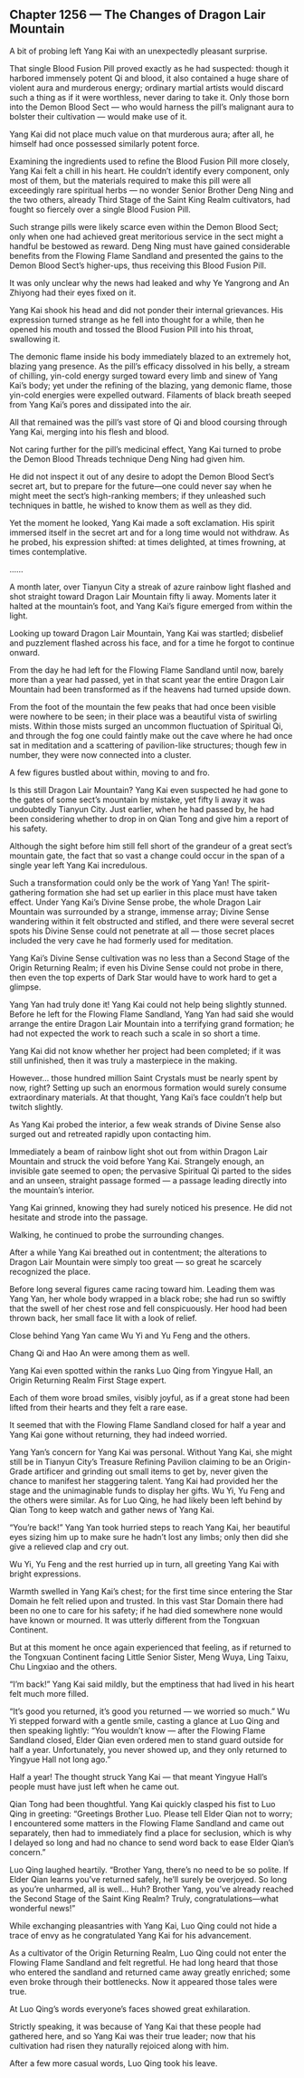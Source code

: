 ## Chapter 1256 — The Changes of Dragon Lair Mountain

A bit of probing left Yang Kai with an unexpectedly pleasant surprise.

That single Blood Fusion Pill proved exactly as he had suspected: though it harbored immensely potent Qi and blood, it also contained a huge share of violent aura and murderous energy; ordinary martial artists would discard such a thing as if it were worthless, never daring to take it. Only those born into the Demon Blood Sect — who would harness the pill’s malignant aura to bolster their cultivation — would make use of it.

Yang Kai did not place much value on that murderous aura; after all, he himself had once possessed similarly potent force.

Examining the ingredients used to refine the Blood Fusion Pill more closely, Yang Kai felt a chill in his heart. He couldn’t identify every component, only most of them, but the materials required to make this pill were all exceedingly rare spiritual herbs — no wonder Senior Brother Deng Ning and the two others, already Third Stage of the Saint King Realm cultivators, had fought so fiercely over a single Blood Fusion Pill.

Such strange pills were likely scarce even within the Demon Blood Sect; only when one had achieved great meritorious service in the sect might a handful be bestowed as reward. Deng Ning must have gained considerable benefits from the Flowing Flame Sandland and presented the gains to the Demon Blood Sect’s higher-ups, thus receiving this Blood Fusion Pill.

It was only unclear why the news had leaked and why Ye Yangrong and An Zhiyong had their eyes fixed on it.

Yang Kai shook his head and did not ponder their internal grievances. His expression turned strange as he fell into thought for a while, then he opened his mouth and tossed the Blood Fusion Pill into his throat, swallowing it.

The demonic flame inside his body immediately blazed to an extremely hot, blazing yang presence. As the pill’s efficacy dissolved in his belly, a stream of chilling, yin-cold energy surged toward every limb and sinew of Yang Kai’s body; yet under the refining of the blazing, yang demonic flame, those yin-cold energies were expelled outward. Filaments of black breath seeped from Yang Kai’s pores and dissipated into the air.

All that remained was the pill’s vast store of Qi and blood coursing through Yang Kai, merging into his flesh and blood.

Not caring further for the pill’s medicinal effect, Yang Kai turned to probe the Demon Blood Threads technique Deng Ning had given him.

He did not inspect it out of any desire to adopt the Demon Blood Sect’s secret art, but to prepare for the future—one could never say when he might meet the sect’s high-ranking members; if they unleashed such techniques in battle, he wished to know them as well as they did.

Yet the moment he looked, Yang Kai made a soft exclamation. His spirit immersed itself in the secret art and for a long time would not withdraw. As he probed, his expression shifted: at times delighted, at times frowning, at times contemplative.

……

A month later, over Tianyun City a streak of azure rainbow light flashed and shot straight toward Dragon Lair Mountain fifty li away. Moments later it halted at the mountain’s foot, and Yang Kai’s figure emerged from within the light.

Looking up toward Dragon Lair Mountain, Yang Kai was startled; disbelief and puzzlement flashed across his face, and for a time he forgot to continue onward.

From the day he had left for the Flowing Flame Sandland until now, barely more than a year had passed, yet in that scant year the entire Dragon Lair Mountain had been transformed as if the heavens had turned upside down.

From the foot of the mountain the few peaks that had once been visible were nowhere to be seen; in their place was a beautiful vista of swirling mists. Within those mists surged an uncommon fluctuation of Spiritual Qi, and through the fog one could faintly make out the cave where he had once sat in meditation and a scattering of pavilion-like structures; though few in number, they were now connected into a cluster.

A few figures bustled about within, moving to and fro.

Is this still Dragon Lair Mountain? Yang Kai even suspected he had gone to the gates of some sect’s mountain by mistake, yet fifty li away it was undoubtedly Tianyun City. Just earlier, when he had passed by, he had been considering whether to drop in on Qian Tong and give him a report of his safety.

Although the sight before him still fell short of the grandeur of a great sect’s mountain gate, the fact that so vast a change could occur in the span of a single year left Yang Kai incredulous.

Such a transformation could only be the work of Yang Yan! The spirit-gathering formation she had set up earlier in this place must have taken effect. Under Yang Kai’s Divine Sense probe, the whole Dragon Lair Mountain was surrounded by a strange, immense array; Divine Sense wandering within it felt obstructed and stifled, and there were several secret spots his Divine Sense could not penetrate at all — those secret places included the very cave he had formerly used for meditation.

Yang Kai’s Divine Sense cultivation was no less than a Second Stage of the Origin Returning Realm; if even his Divine Sense could not probe in there, then even the top experts of Dark Star would have to work hard to get a glimpse.

Yang Yan had truly done it! Yang Kai could not help being slightly stunned. Before he left for the Flowing Flame Sandland, Yang Yan had said she would arrange the entire Dragon Lair Mountain into a terrifying grand formation; he had not expected the work to reach such a scale in so short a time.

Yang Kai did not know whether her project had been completed; if it was still unfinished, then it was truly a masterpiece in the making.

However… those hundred million Saint Crystals must be nearly spent by now, right? Setting up such an enormous formation would surely consume extraordinary materials. At that thought, Yang Kai’s face couldn’t help but twitch slightly.

As Yang Kai probed the interior, a few weak strands of Divine Sense also surged out and retreated rapidly upon contacting him.

Immediately a beam of rainbow light shot out from within Dragon Lair Mountain and struck the void before Yang Kai. Strangely enough, an invisible gate seemed to open; the pervasive Spiritual Qi parted to the sides and an unseen, straight passage formed — a passage leading directly into the mountain’s interior.

Yang Kai grinned, knowing they had surely noticed his presence. He did not hesitate and strode into the passage.

Walking, he continued to probe the surrounding changes.

After a while Yang Kai breathed out in contentment; the alterations to Dragon Lair Mountain were simply too great — so great he scarcely recognized the place.

Before long several figures came racing toward him. Leading them was Yang Yan, her whole body wrapped in a black robe; she had run so swiftly that the swell of her chest rose and fell conspicuously. Her hood had been thrown back, her small face lit with a look of relief.

Close behind Yang Yan came Wu Yi and Yu Feng and the others.

Chang Qi and Hao An were among them as well.

Yang Kai even spotted within the ranks Luo Qing from Yingyue Hall, an Origin Returning Realm First Stage expert.

Each of them wore broad smiles, visibly joyful, as if a great stone had been lifted from their hearts and they felt a rare ease.

It seemed that with the Flowing Flame Sandland closed for half a year and Yang Kai gone without returning, they had indeed worried.

Yang Yan’s concern for Yang Kai was personal. Without Yang Kai, she might still be in Tianyun City’s Treasure Refining Pavilion claiming to be an Origin-Grade artificer and grinding out small items to get by, never given the chance to manifest her staggering talent. Yang Kai had provided her the stage and the unimaginable funds to display her gifts. Wu Yi, Yu Feng and the others were similar. As for Luo Qing, he had likely been left behind by Qian Tong to keep watch and gather news of Yang Kai.

“You’re back!” Yang Yan took hurried steps to reach Yang Kai, her beautiful eyes sizing him up to make sure he hadn’t lost any limbs; only then did she give a relieved clap and cry out.

Wu Yi, Yu Feng and the rest hurried up in turn, all greeting Yang Kai with bright expressions.

Warmth swelled in Yang Kai’s chest; for the first time since entering the Star Domain he felt relied upon and trusted. In this vast Star Domain there had been no one to care for his safety; if he had died somewhere none would have known or mourned. It was utterly different from the Tongxuan Continent.

But at this moment he once again experienced that feeling, as if returned to the Tongxuan Continent facing Little Senior Sister, Meng Wuya, Ling Taixu, Chu Lingxiao and the others.

“I’m back!” Yang Kai said mildly, but the emptiness that had lived in his heart felt much more filled.

“It’s good you returned, it’s good you returned — we worried so much.” Wu Yi stepped forward with a gentle smile, casting a glance at Luo Qing and then speaking lightly: “You wouldn’t know — after the Flowing Flame Sandland closed, Elder Qian even ordered men to stand guard outside for half a year. Unfortunately, you never showed up, and they only returned to Yingyue Hall not long ago.”

Half a year! The thought struck Yang Kai — that meant Yingyue Hall’s people must have just left when he came out.

Qian Tong had been thoughtful. Yang Kai quickly clasped his fist to Luo Qing in greeting: “Greetings Brother Luo. Please tell Elder Qian not to worry; I encountered some matters in the Flowing Flame Sandland and came out separately, then had to immediately find a place for seclusion, which is why I delayed so long and had no chance to send word back to ease Elder Qian’s concern.”

Luo Qing laughed heartily. “Brother Yang, there’s no need to be so polite. If Elder Qian learns you’ve returned safely, he’ll surely be overjoyed. So long as you’re unharmed, all is well… Huh? Brother Yang, you’ve already reached the Second Stage of the Saint King Realm? Truly, congratulations—what wonderful news!”

While exchanging pleasantries with Yang Kai, Luo Qing could not hide a trace of envy as he congratulated Yang Kai for his advancement.

As a cultivator of the Origin Returning Realm, Luo Qing could not enter the Flowing Flame Sandland and felt regretful. He had long heard that those who entered the sandland and returned came away greatly enriched; some even broke through their bottlenecks. Now it appeared those tales were true.

At Luo Qing’s words everyone’s faces showed great exhilaration.

Strictly speaking, it was because of Yang Kai that these people had gathered here, and so Yang Kai was their true leader; now that his cultivation had risen they naturally rejoiced along with him.

After a few more casual words, Luo Qing took his leave.